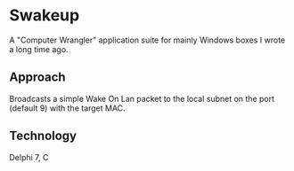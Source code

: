 Swakeup
=======


A "Computer Wrangler" application suite for mainly Windows boxes I wrote a long time ago.

## Approach
Broadcasts a simple Wake On Lan packet to the local subnet on the port (default 9) with the target MAC.


## Technology

Delphi 7, C


